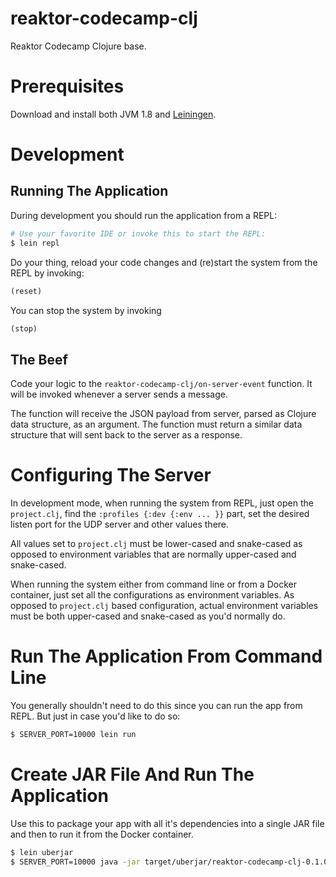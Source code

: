 # reaktor-codecamp-clj

Reaktor Codecamp Clojure base.

# Prerequisites

Download and install both JVM 1.8 and [Leiningen](http://leiningen.org/).

# Development

## Running The Application

During development you should run the application from a REPL:

```bash
# Use your favorite IDE or invoke this to start the REPL:
$ lein repl
```

Do your thing, reload your code changes and (re)start the system from the REPL by invoking:

```clojure
(reset)
```

You can stop the system by invoking

```clojure
(stop)
```

## The Beef

Code your logic to the `reaktor-codecamp-clj/on-server-event` function. It will be invoked whenever a server sends a message.

The function will receive the JSON payload from server, parsed as Clojure data structure, as an argument. The function must return a similar data structure that will sent back to the server as a response.

# Configuring The Server

In development mode, when running the system from REPL, just open the `project.clj`, find the `:profiles {:dev {:env ... }}` part, set the desired listen port for the UDP server and other values there.

All values set to `project.clj` must be lower-cased and snake-cased as opposed to environment variables that are normally upper-cased and snake-cased.

When running the system either from command line or from a Docker container, just set all the configurations as environment variables. As opposed to `project.clj` based configuration, actual environment variables must be both upper-cased and snake-cased as you'd normally do.

# Run The Application From Command Line

You generally shouldn't need to do this since you can run the app from REPL. But just in case you'd like to do so:

```bash
$ SERVER_PORT=10000 lein run
```

# Create JAR File And Run The Application

Use this to package your app with all it's dependencies into a single JAR file and then to run it from the Docker container.

```bash
$ lein uberjar
$ SERVER_PORT=10000 java -jar target/uberjar/reaktor-codecamp-clj-0.1.0-SNAPSHOT-standalone.jar
```
